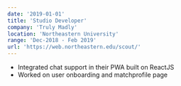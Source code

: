 ```yaml
---
date: '2019-01-01'
title: 'Studio Developer'
company: 'Truly Madly'
location: 'Northeastern University'
range: 'Dec-2018 - Feb 2019'
url: 'https://web.northeastern.edu/scout/'
---
```


- Integrated chat support in their PWA built on ReactJS
- Worked on user onboarding and matchprofile page
